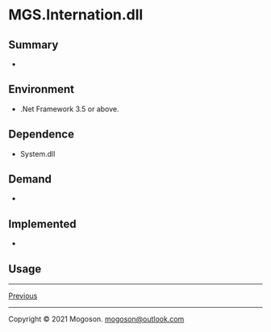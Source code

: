﻿# MGS.Internation.dll

## Summary

- 

## Environment

- .Net Framework 3.5 or above.

## Dependence

- System.dll

## Demand

- 

## Implemented

- 

## Usage

------

[Previous](../../README.md)

------

Copyright © 2021 Mogoson.	mogoson@outlook.com
